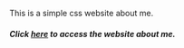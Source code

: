 This is a simple css website about me.

##### Click [here](https://anupam0401.github.io/Know-me/) to access the website about me.

